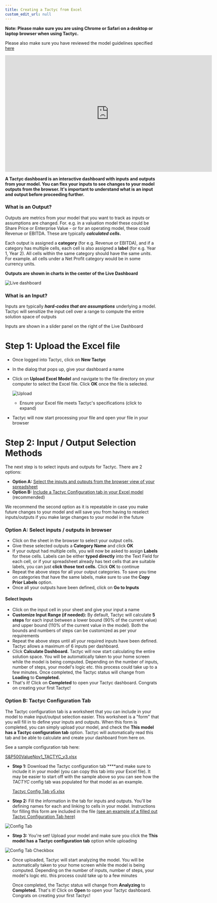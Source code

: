 ```yaml
---
title: Creating a Tactyc from Excel
custom_edit_url: null
---
```


**Note: Please make sure you are using Chrome or Safari on a desktop or laptop browser when using Tactyc.** 

Please also make sure you have reviewed the model guidelines specified [here](suitable-models)


<iframe width="675" height="380" src="https://tactyc-assets.s3-us-west-1.amazonaws.com/createVideo.mp4" frameborder="0" allow="accelerometer; encrypted-media; gyroscope; picture-in-picture" allowfullscreen></iframe>


**A Tactyc dashboard is an interactive dashboard with inputs and outputs from your model. You can flex your inputs to see changes to your model outputs from the browser. It's important to understand what is an input and output before proceeding further.**

### What is an Output?

Outputs are metrics from your model that you want to track as inputs or assumptions are changed. For. e.g. in a valuation model these could be Share Price or Enterprise Value - or for an operating model, these could Revenue or EBITDA. These are typically ***calculated cells*.**

Each output is assigned a **category** (for e.g. Revenue or EBITDA), and if a category has multiple cells, each cell is also assigned a **label** (for e.g. Year 1, Year 2). All cells within the same category should have the same *units*. For example. all cells under a Net Profit category would be in some currency units.

**Outputs are shown in  charts in the center of the Live Dashboard**

![Live dashboard](https://du0bb4gb9kg21.cloudfront.net/documentation/tactyc-from-excel/outputs.png)

### What is an Input?

Inputs are typically ***hard-codes that are assumptions*** underlying a model. Tactyc will sensitize the input cell over a range to compute the entire solution space of outputs

Inputs are shown in a slider panel on the right of the Live Dashboard

# Step 1:  **Upload the Excel file**

- Once logged into Tactyc, click on **New Tactyc**
- In the dialog that pops up, give your dashboard a name
- Click on **Upload Excel Model** and navigate to the file directory on your computer to select the Excel file.  Click **OK** once the file is selected.

    ![Upload](https://du0bb4gb9kg21.cloudfront.net/documentation/tactyc-from-excel/upload.png)

    - Ensure your Excel file meets Tactyc's specifications (click to expand)
- Tactyc will now start processing your file and open your file in your browser

# Step 2: Input / Output Selection Methods

The next step is to select inputs and outputs for Tactyc. There are 2 options: 

- **Option A:** [Select the inputs and outputs from the browser view of your spreadsheet](tactyc-from-excel#option-a-select-inputs--outputs-in-browser)
- **Option B:** [Include a Tactyc Configuration tab in your Excel model](tactyc-from-excel#option-b--tactyc-configuration-tab)  (recommended)

We recommend the second option as it is repeatable in case you make future changes to your model and will save you from having to reselect inputs/outputs if you make large changes to your model in the future

### Option A: Select inputs / outputs in browser

- Click on the sheet in the browser to select your output cells.
- Give these selected outputs a **Category Name** and click **OK**
- If your output had multiple cells, you will now be asked to assign **Labels** for these cells. Labels can be either **typed directly** into the Text Field for each cell, or if your spreadsheet already has text cells that are suitable labels, you can just **click those text cells.** Click **OK** to continue
- Repeat the above steps for all your output categories. To save you time on categories that have the same labels, make sure to use the **Copy Prior Labels** option.
- Once all your outputs have been defined, click on **Go to Inputs**

#### **Select Inputs**

- Click on the input cell in your sheet and give your input a name
- **Customize Input Range (if needed):** By default, Tactyc will calculate **5 steps** for each input between a lower bound (90% of the current value) and upper bound (110% of the current value in the model). Both the bounds and numbers of steps can be customized as per your requirements
- Repeat the above steps until all your required inputs have been defined. Tactyc allows a maximum of 6 inputs per dashboard.
- Click **Calculate Dashboard.** Tactyc will now start calculating the entire solution space. You will be automatically taken to your home screen while the model is being computed. Depending on the number of inputs, number of steps, your model's logic etc. this process could take up to a few minutes. Once completed, the Tactyc status will change from **Loading** to **Completed.**
- That's it! Click on **Completed** to open your Tactyc dashboard. Congrats on creating your first Tactyc!

### Option B:  Tactyc Configuration Tab

The Tactyc configuration tab is a worksheet that you can include in your model to make input/output selection easier. This worksheet is a "form" that you will fill in to define your inputs and outputs. When this form is completed, you can simply upload your model, and check the **This model has a Tactyc configuration tab** option. Tactyc will automatically read this tab and be able to calculate and create your dashboard from here on.

See a sample configuration tab here: 

[S&P500ValueNov1_TACTYC_v3.xlsx](https://du0bb4gb9kg21.cloudfront.net/documentation/tactyc-from-excel/S%26P500ValueNov1_TACTYC_v3.xlsx)

- **Step 1:** Download the Tactyc configuration tab ****and make sure to include it in your model (you can copy this tab into your Excel file). It may be easier to start off with the sample above so you can see how the *TACTYC* config tab was populated for that model as an example.

    [Tactyc Config Tab v5.xlsx](https://du0bb4gb9kg21.cloudfront.net/documentation/tactyc-from-excel/Tactyc+Config+Tab+v5.xlsx)

- **Step 2:**  Fill the information in the tab for inputs and outputs. You'll be defining names for each and linking to cells in your model. Instructions for filling this form are included in the file [(see an example of a filled out Tactyc Configuration Tab here)](https://tactyc-assets.s3-us-west-1.amazonaws.com/AppleAug20_config.xlsx)

![Config Tab](https://du0bb4gb9kg21.cloudfront.net/documentation/tactyc-from-excel/config-tab.png)

- **Step 3:**  You're set! Upload your model and make sure you click the **This model has a Tactyc configuration tab** option while uploading

![Config Tab Checkbox](https://du0bb4gb9kg21.cloudfront.net/documentation/tactyc-from-excel/config-tab-checkbox.png)

- Once uploaded, Tactyc will start analyzing the model. You will be automatically taken to your home screen while the model is being computed. Depending on the number of inputs, number of steps, your model's logic etc. this process could take up to a few minutes

    Once completed, the Tactyc status will change from **Analyzing** to **Completed.** That's it! Click on **Open** to open your Tactyc dashboard. Congrats on creating your first Tactyc!